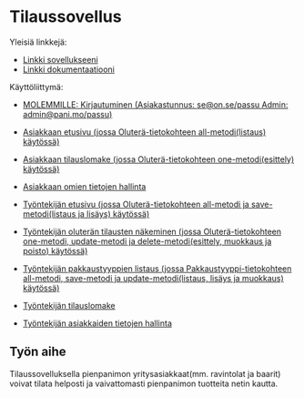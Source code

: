 # Tilaussovellus

Yleisiä linkkejä:

* [Linkki sovellukseeni](https://hawerala.users.cs.helsinki.fi/tsoha-Tilaussovellus/)
* [Linkki dokumentaatiooni](https://github.com/hannuee/Tsoha-Bootstrap/blob/master/doc/dokumentaatio.pdf)

Käyttöliittymä:

* [MOLEMMILLE: Kirjautuminen (Asiakastunnus: se@on.se/passu  Admin: admin@pani.mo/passu)](https://hawerala.users.cs.helsinki.fi/tsoha-Tilaussovellus/kirjautuminen)

* [Asiakkaan etusivu (jossa Oluterä-tietokohteen all-metodi(listaus) käytössä)](https://hawerala.users.cs.helsinki.fi/tsoha-Tilaussovellus/)
* [Asiakkaan tilauslomake (jossa Oluterä-tietokohteen one-metodi(esittely) käytössä)](https://hawerala.users.cs.helsinki.fi/tsoha-Tilaussovellus/tilaukset/uusi/1)
* [Asiakkaan omien tietojen hallinta](https://hawerala.users.cs.helsinki.fi/tsoha-Tilaussovellus/omattiedot)

* [Työntekijän etusivu (jossa Oluterä-tietokohteen all-metodi ja save-metodi(listaus ja lisäys) käytössä)](https://hawerala.users.cs.helsinki.fi/tsoha-Tilaussovellus/hallinnointi/oluterat)
* [Työntekijän oluterän tilausten näkeminen (jossa Oluterä-tietokohteen one-metodi, update-metodi ja delete-metodi(esittely, muokkaus ja poisto) käytössä)](https://hawerala.users.cs.helsinki.fi/tsoha-Tilaussovellus/hallinnointi/oluterat/1)
* [Työntekijän pakkaustyyppien listaus (jossa Pakkaustyyppi-tietokohteen all-metodi, save-metodi ja update-metodi(listaus, lisäys ja muokkaus) käytössä)](https://hawerala.users.cs.helsinki.fi/tsoha-Tilaussovellus/hallinnointi/pakkaustyypit)
* [Työntekijän tilauslomake](https://hawerala.users.cs.helsinki.fi/tsoha-Tilaussovellus/hallinnointi/tilaukset/uusi/1)
* [Työntekijän asiakkaiden tietojen hallinta](https://hawerala.users.cs.helsinki.fi/tsoha-Tilaussovellus/hallinnointi/yritysasiakkaat)

## Työn aihe

Tilaussovelluksella pienpanimon yritysasiakkaat(mm. ravintolat ja baarit) voivat tilata helposti ja vaivattomasti pienpanimon tuotteita netin kautta.
